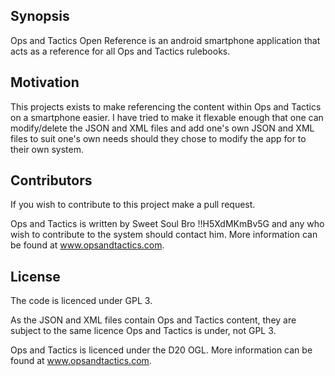 ## Synopsis

Ops and Tactics Open Reference is an android smartphone application that acts as a reference for all Ops and Tactics rulebooks.


## Motivation

This projects exists to make referencing the content within Ops and Tactics on a smartphone easier. I have tried to make it flexable enough that one can modify/delete the JSON and XML files and add one's own JSON and XML files to suit one's own needs should they chose to modify the app for to their own system.


## Contributors

If you wish to contribute to this project make a pull request.

Ops and Tactics is written by Sweet Soul Bro !!H5XdMKmBv5G and any who wish to contribute to the system should contact him. More information can be found at www.opsandtactics.com.



## License

The code is licenced under GPL 3.

As the JSON and XML files contain Ops and Tactics content, they are subject to the same licence Ops and Tactics is under, not GPL 3.

Ops and Tactics is licenced under the D20 OGL. More information can be found at www.opsandtactics.com.
